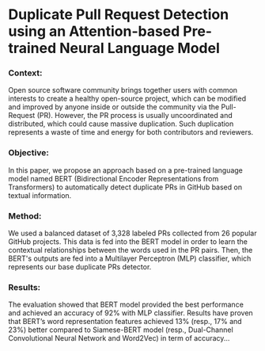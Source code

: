 # Duplicate Pull Request Detection using an Attention-based Pre-trained Neural Language Model
### Context: 
Open source software community brings together users with common interests to create a healthy open-source project, which can be modified and improved by anyone inside or outside the community via the Pull-Request (PR). However, the PR process is usually uncoordinated and distributed, which could cause massive duplication. Such duplication represents a waste of time and energy for both contributors and reviewers.
### Objective: 
In this paper, we propose an approach based on a pre-trained language model named BERT (Bidirectional Encoder Representations from Transformers) to automatically detect duplicate PRs in GitHub based on textual information.
### Method:
We used a balanced dataset of 3,328 labeled PRs collected from 26 popular GitHub projects. This data is fed into the BERT model in order to learn the contextual relationships between the words used in the PR pairs. Then, the BERT's outputs are fed into a  Multilayer Perceptron (MLP) classifier, which represents our base duplicate PRs detector.
### Results:
The evaluation showed that BERT model provided the best performance and achieved an accuracy of 92% with MLP classifier. Results have proven that BERT’s word representation features achieved  13% (resp., 17% and 23%) better compared to Siamese-BERT model (resp., Dual-Channel Convolutional Neural Network and Word2Vec) in term of accuracy...
